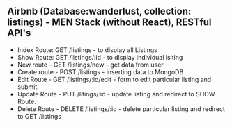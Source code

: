 <h2> Airbnb (Database:wanderlust, collection: listings) - MEN Stack (without React), RESTful API's</h2>
<ul>
    <li>Index Route: GET /listings - to display all Listings</li>
    <li>Show Route: GET /listings/:id - to display individual lsiting</li>
    <li>New route - GET /listings/new - get data from user</li>
    <li> Create route - POST /listings - inserting data to MongoDB </li>
    <li>Edit Route - GET /listings/:id/edit - form to edit particular listing and submit.</li>
    <li>Update Route - PUT /litings/:id - update listing and redirect to SHOW Route.</li>
    <li>Delete Route - DELETE /listings/:id - delete particular listing and redirect to GET /listings</li>
    <!-- <li></li> -->
</ul>

<!-- 47. Phase 1 (part a) - CRUD operations - [1] to [9]
[1] basic setup -- installing express, ejs, mongoose. 
    index.js -- require express, initialize app, lister to port for requests, setup up home root "/" to verify working.
    require mongoose, setup connection.
[2] define Schema and model(in models/listing.js) and export it. require listing in app.js. create new document using instance of listing. verfiy whether document insertion is working through mongosh (MongoDb shell).
[3] repository link: https://github.com/apna-college/wanderlust
initialise database, data link: https://github.com/apna-college/wanderlust/blob/main/init/data.js
[4] Initilization of database: used to intialize databse with new data, helpfull whenever we need to reinitialise database. File: init/data.js (contains data).... File: init/index.js (contains required to code to cleanup existing database and insert intilisation data).
[5] Index Route: GET /listings - to display all Listings
[6] Show Route: GET /listings/:id - to desplay individual listing
[7] New and Create Route - 
    New route - GET /listings/new - get data from user
    Create route - POST /listings - inserting data to MongoDB
[8] Edit and Update Route
    Edit Route - GET /listings/:id/edit - form to edit particular listing and submit.
    Update Route - PUT /listings/:id - update listing and redirect to SHOW Route.
[9] Delete Route - DELETE /listings/:id - delete particular listing and redirect to GET /listings.

 -->

 <!-- 48. Phase 1 (Part b) - Apply Styling - [10] to [17]
[10] 01. Creating Boilerplate -- making use of EJS Mate (npm i ejs-mate, const ejsMate = require("ejs-mate"), app.engine('ejs', ejsMate)) to enhanced templating. common templatings in many pages can be put into views/layouts folder (here we have boilerplate.ejs) and import in ejs files ex: like Navbar, Footer etc..
 And Creting public folder. May contain css files,js files,images.

[11] 02. Navbar (views/includes/navbar.ejs)- attaching NavBar in Boilerplate file, using Bootstrap
[12] 03. Footer (views/includes/footer.ejs) - attaching Footer in Boilerplate file
[13] 04. Index page Styling -> displaying contents in card using bootstrap (modifying /listings/index.ejs)
[14] 05. Styling New Listing (Add new listing page) 
important concepts: flex: 1; (short hand for flex: flex-grow flex-shrink flex-basis) used for responsiveness when parent container is flex. FLEW GROW: default(0) means even if conainer have empty space, elements will not occupy anythin. value "1" means elements will equally occupy empty space. can have any range of positive number's and each element/child can have different value. value "2" mean element occupies free space twice than other elements.
FLEW SHRINK: default(1) means the elements will shrink if window/screen size decreases to fit current size, value "0" - element will not shrink and overflows. 
FLEX BASIS: 0 allows all elements to occupy availabe free space evenly and all element will have same size.

ROW-COLS: splitting screen into rows and cols and adjusting elements size; bootstrap-gutters

[15] 06.Styling Edit Listing page - same style as Add New Listing page. only difference is we use value="" attribute insted of placeholder.

[16] 07.Styling Show Listing using Bootstrap
[17] 50, 51 folders - Learnt Middlewares and Error Handling.
 -->

 <!-- 51. Project - Phase 1(Part c) - [18] to [25]
 [18] 01. Client-Side Form Validation - using Bootstrap form validations and disabling browsers default validation.
 Step 1: adding "novalidate" if form tag. second, adding class="needs-validation" in form tag. third, adding js code(in bootdtrap website) in public/js/script.js file and mentioning it in boilerplate.ejs.

[19] 02. Success and Failure text (displaying message with validation in form) in both new.ejs and edit.ejs.
 but there is still vulnerability in our verification as we can't send data via form, if we send data via hoppscotch or API directly then invalid data get stored in database so we need to use server side validation.

 [20] 03. Custom error Handling. adding middleware in app.js to handle error while adding new data to database.

 [21] 04. Adding wrapAsync /utils/wrapAsync.js. making use of wrapAsync in place of try-catch block done in above (create route). 
 [22] 05. Adding ExpressError /util/ExpressError.js. defining custom error name and status. defining middleware for wild card route, adding server sd\ide validations for delete route, edit route etc..
[23] 06. views/listings/error.ejs - displaying error message using bootstrap "alerts". 
[24] 07. Validation for Schema (Server side error handling (verify empty object data i.e., applying validation for individual fields)) and using npm i joi. using "joi" npm package formschema verification (sends error if the inout fields are empty while submitting form). defining new file ./schema.js for defining joi schema for verification.
[25] 08. Validation for Schema (using Middleware). all the above code is put in function and used as a middleware for create and update route and making use of addition "details" sent in error.
 --> 

<!-- 52. Database Relationships - learning relationships in MongoDB (how to connect two tables) - just learning
 -->

 <!-- 53.  Project - phase 2 (Part A) - [26] to [33]
    [26] 03. models/reviews.js -- created new reviews model(for storing comment-String, rating(1 to 5)-Number, createdAt-date and time) for storing reviews of all listings. and Added "reviews" field in listings model, which stores ObjectIDs of reviews.

    [27] 04. creating form for taking reviews in show.ejs .. just form, post request is not implemented
    [28] 05. submitting reviews form - post request - POST /listings/:id/reviews - getting review object, storing it in reviews and pushing in listings.reviews array.

    [29] 06. Client ans Server Side validation for Reviews - client(Form validation - making input fields required) - server side(Joi validation - creating schem in schema.js -> requiring in app.js, creating a function and using it as middleware in /listings/:id/reviews. also using wrapAsync() for error handling).

    [30] 07. Render Reviews - displaying all review of each listing in show.ejs ... making use of .populate("reviews") in show route(app.js) .. without styling

    [31] 08. Add Styling to Reviews in show.ejs
    [32] 09. Delete button for reviews - show.ejs - DELETE ROUTE - /listings/:id/reviews/:reviewId
        Making use of Mongo $pull Operator (for deleting reivew ObjectID() from listing.reviews array).
        "" The $pull operator removes from an existing array all instances of a value or values that match a specified condition. ""
    [33] 10. Handling Delete Listing - Creating delete Middleware for reviews /models/listing/js - after execution of delete route in [32] step it automatically executes this middleware which deletes all reviews associated with this listing in Reviews Collection/model

-->

<!-- 54. Project - Phase 2 (part b) [34] and [35]
    01, 02 are basics of express router

  [34] 03. Learning about "Express Router", Restructuring (We do in Major projects). Creating a new folder "routes" in main directory. from app.js we cut and paste all the /listings/ routes to routes/listing.js and Middlewares it used. copy past all the required packages. In /routes/listings.js : replacing all app with router ex: replacing app.get with router.get. and we are removing /listings/ in all routes.
  In app.js, replacing all that listing code with app.use("/listings", listings);

  [35] 04. Likewise, we are doing restructuring for Reviews routes and new concept MERGE PARAMS (while giving reviews after replacing all the code, it will not work because the ID in the route is not reaching /routes/review.js. so while requiring Router({mergeParams: true}) in review.js).
  i.e., removing all the code that belongs to reviews route from app.js to /routes/review.js

  and new concept: Merge Params
    while giving reviews after replacing all the code, it will not work because the ID in the route is not reaching /routes/review.js.
    error: Cannot read properties of null (reading 'reviews')
    Here comes MERGE PARAMS concept,
    instead of: const router = express.Router();
    we use: const router = express.Router({ mergeParams: true });
    Which merges parents(app.js) route with child route(routes in /routes/review.js)

    reference: expressjs.com/en/4x/api.html#express.router

    05 to 08 - About Web cookies (we use them to store some info from server to browser and after that, that information can be shared by all other pages). Mostly used for Authentication and Authirization. 
    
-->

<!-- 55. Project - phase 2 (part c) 
    01. Intro about session, stateful and stateless protocols. 
    02. Intro about express sessions, using session as middleware
    03. Exploring session options, like resave , saveUninitialized. Keeping track of no of requests received in a session.
    
    04. Storing and using session info, creating temporary varible in session to store username and display it in different pages
    05. using connect-flash npm package, for displaying temporary messages. like, user registered, new listing added, listing deleted etc.. (Can also be done through alerts)
    06. using res.locals, while rendering view we can use res.locals to store temporary data and without passing it, we can directly access it in view (we used it to store flash messages)

    [36] 07. Implementing sessions in project (npm i express-session)- requiring session and setting up middleware. verify for sessionId(inspect->applications->cookies->localhost->connect.sid) cookie in browser.
    [37] 08. setting cookie in sessionOnptions - used to set expiry date for session cookie ex: 7 Days means in same browser we don't have to login everytime for next 7 days. and setting httpOnly to true to prevent from crossSite attacks.




 -->
